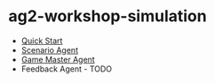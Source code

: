 # ag2-workshop-simulation

- [Quick Start](ag2QuickStart.ipynb)
- [Scenario Agent](scenarioAgent.ipynb)
- [Game Master Agent](gameMasterAgent.ipynb)
- Feedback Agent - TODO

